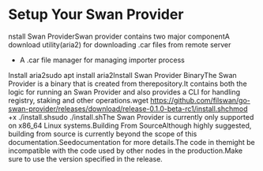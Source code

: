 # Setup Your Swan Provider

nstall Swan ProviderSwan provider contains two major componentA download utility(aria2) for downloading .car files from remote server

* A .car file manager for managing importer process

Install aria2sudo apt install aria2Install Swan Provider BinaryThe Swan Provider is a binary that is created from therepository.It contains both the logic for running an Swan Provider and also provides a CLI for handling registry, staking and other operations.wget https://github.com/filswan/go-swan-provider/releases/download/release-0.1.0-beta-rc1/install.shchmod +x ./install.shsudo ./install.shThe Swan Provider is currently only supported on x86\_64 Linux systems.Building From SourceAlthough highly suggested, building from source is currently beyond the scope of this documentation.Seedocumentation for more details.The code in themight be incompatible with the code used by other nodes in the production.Make sure to use the version specified in the release.
